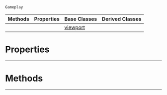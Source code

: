  `Gameplay`

|Methods|Properties|Base Classes|Derived Classes|
|---|---|---|---|
| | |[viewport](https://github.com/ArendDanielek/ZeroDocsTest/blob/master/code_reference/class_reference/viewport.markdown)| |


 #  Properties


---  
 #  Methods


---  
 
  
  
  
  
  
  
  

 